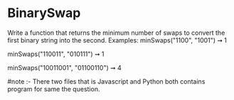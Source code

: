 # BinarySwap

Write a function that returns the minimum number of swaps to convert the first binary string into the second.
Examples:
minSwaps("1100", "1001") ➞ 1

minSwaps("110011", "010111") ➞ 1

minSwaps("10011001", "01100110") ➞ 4

#note :- There two files that is Javascript and Python
         both contains program for same the question.

